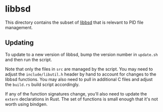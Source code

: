 # libbsd

This directory contains the subset of [libbsd] that is relevant to PID file
management.

## Updating

To update to a new version of libbsd, bump the version number in `update.sh`
and then run the script.

Note that only the files in `src` are managed by the script. You may need to
adjust the `include/libutil.h` header by hand to account for changes to the
libbsd functions. You may also need to pull in additional C files and adjust
the `build.rs` build script accordingly.

If any of the function signatures change, you'll also need to update the
`extern` declarations in Rust. The set of functions is small enough that it's
not worth using bindgen.

[libbsd]: https://libbsd.freedesktop.org/wiki/

